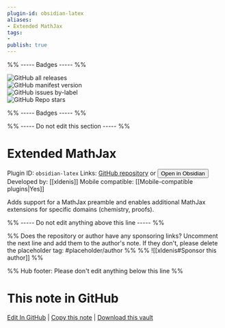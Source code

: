```yaml
---
plugin-id: obsidian-latex
aliases:
- Extended MathJax
tags: 
- 
publish: true
---
```


%% ----- Badges ----- %%

![GitHub all releases](https://img.shields.io/github/downloads/xldenis/obsidian-latex/total?color=573E7A&logo=github&style=for-the-badge)   
![GitHub manifest version](https://img.shields.io/github/manifest-json/v/xldenis/obsidian-latex?color=573E7A&logo=github&style=for-the-badge)   
![GitHub issues by-label](https://img.shields.io/github/issues/xldenis/obsidian-latex/help%20wanted?color=573E7A&logo=github&style=for-the-badge)   
![GitHub Repo stars](https://img.shields.io/github/stars/xldenis/obsidian-latex?color=573E7A&logo=github&style=for-the-badge)

%% ----- Badges ----- %%

%% ----- Do not edit this section ----- %%

# Extended MathJax

Plugin ID: `obsidian-latex`
Links: [GitHub repository](https://github.com/xldenis/obsidian-latex) or [<button id=HH>Open in Obsidian</button>](obsidian://show-plugin?id=obsidian-latex)
Developed by: [[xldenis]]
Mobile compatible: [[Mobile-compatible plugins|Yes]]

Adds support for a MathJax preamble and enables additional MathJax extensions for specific domains (chemistry, proofs).

%% ----- Do not edit anything above this line ----- %% 

%% Does the repository or author have any sponsoring links? Uncomment the next line and add them to the author's note. If they don't, please delete the placeholder tag: #placeholder/author %%
%% ![[xldenis#Sponsor this author]] %%

%% Hub footer: Please don't edit anything below this line %%

# This note in GitHub

<span class="git-footer">[Edit In GitHub](https://github.dev/obsidian-community/obsidian-hub/blob/main/02%20-%20Community%20Expansions/02.05%20All%20Community%20Expansions/Plugins/obsidian-latex.md "git-hub-edit-note") | [Copy this note](https://raw.githubusercontent.com/obsidian-community/obsidian-hub/main/02%20-%20Community%20Expansions/02.05%20All%20Community%20Expansions/Plugins/obsidian-latex.md "git-hub-copy-note") | [Download this vault](https://github.com/obsidian-community/obsidian-hub/archive/refs/heads/main.zip "git-hub-download-vault") </span>
